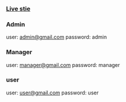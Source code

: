 ### [Live stie](https://smooth-hotel.netlify.app/)

### Admin

user: admin@gmail.com
password: admin

### Manager

user: manager@gmail.com
password: manager

### user

user: user@gmail.com
password: user
